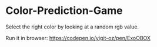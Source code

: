 # Color-Prediction-Game
Select the right color by looking at a random rgb value.
 
Run it in browser:  https://codepen.io/yigit-oz/pen/ExoOBOX


